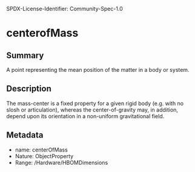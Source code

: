 SPDX-License-Identifier: Community-Spec-1.0

# centerofMass

## Summary

A point representing the mean position of the matter in a body or system.

## Description

The mass-center is a fixed property for a given rigid body (e.g. with no slosh or articulation), whereas the center-of-gravity may, in addition, depend upon its orientation in a non-uniform gravitational field.

## Metadata

- name: centerOfMass
- Nature: ObjectProperty
- Range: /Hardware/HBOMDimensions
